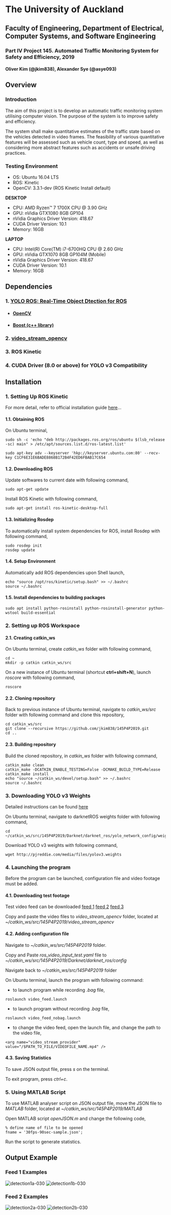# The University of Auckland 
## Faculty of Engineering, Department of Electrical, Computer Systems, and Software Engineering
### Part IV Project 145. Automated Traffic Monitoring System for Safety and Efficiency, 2019
#### Oliver Kim (@jkim838), Alexander Sye (@asye093)

## Overview

### Introduction

The aim of this project is to develop an automatic traffic monitoring system utilising computer vision. The purpose of the system is to improve safety and efficiency. 

The system shall make quantitative estimates of the traffic state based on the vehicles detected in video frames. The feasibility of various quantitative features will be assessed such as vehicle count, type and speed, as well as considering more abstract features such as accidents or unsafe driving practices.

### Testing Environment

  * OS: Ubuntu 16.04 LTS
  * ROS: Kinetic
  * OpenCV: 3.3.1-dev (ROS Kinetic Install default)
  
  **DESKTOP**
  * CPU: AMD Ryzen™ 7 1700X CPU @ 3.90 GHz
  * GPU: nVidia GTX1080 8GB GP104
  * nVidia Graphics Driver Version: 418.67
  * CUDA Driver Version: 10.1
  * Memory: 16GB
  
  **LAPTOP**
  * CPU: Intel(R) Core(TM) i7-6700HQ CPU @ 2.60 GHz
  * GPU: nVidia GTX1070 8GB GP104M (Mobile)
  * nVidia Graphics Driver Version: 418.67
  * CUDA Driver Version: 10.1
  * Memory: 16GB

## Dependencies

### 1. [YOLO ROS: Real-Time Object Dtection for ROS](https://github.com/leggedrobotics/darknet_ros)

  * #### [OpenCV](https://opencv.org/)

  * #### [Boost (c++ library)](https://www.boost.org/) 

### 2. [video_stream_opencv](https://github.com/jkim838/video_stream_opencv/tree/badebf62ec6718b2e208422a7d529a0396d26350)

### 3. ROS Kinetic

### 4. CUDA Driver (8.0 or above) for YOLO v3 Compatibility

## Installation

### 1. Setting Up ROS Kinetic

For more detail, refer to official installation guide [here](http://wiki.ros.org/kinetic/Installation/Ubuntu)...

#### **1.1. Obtaining ROS**

On Ubuntu terminal,

```
sudo sh -c 'echo "deb http://packages.ros.org/ros/ubuntu $(lsb_release -sc) main" > /etc/apt/sources.list.d/ros-latest.list'

sudo apt-key adv --keyserver 'hkp://keyserver.ubuntu.com:80' --recv-key C1CF6E31E6BADE8868B172B4F42ED6FBAB17C654
```
#### **1.2. Downloading ROS**

Update softwares to current date with following command,
```
sudo apt-get update
```
Install ROS Kinetic with following command, 
```
sudo apt-get install ros-kinetic-desktop-full
```
#### **1.3. Initializing Rosdep**

To automatically install system dependencies for ROS, install Rosdep with following command,
```
sudo rosdep init
rosdep update
```
#### **1.4. Setup Environment**
Automatically add ROS dependencies upon Shell launch,
```
echo "source /opt/ros/kinetic/setup.bash" >> ~/.bashrc
source ~/.bashrc
```
#### **1.5. Install dependencies to building packages**
```
sudo apt install python-rosinstall python-rosinstall-generator python-wstool build-essential
```

### 2. Setting up ROS Workspace

#### **2.1. Creating catkin_ws**

On Ubuntu terminal, create *catkin_ws* folder with following command,

```
cd ~
mkdir -p catkin catkin_ws/src
```
On a new instance of Ubuntu terminal (shortcut **ctrl+shift+N**), launch *roscore* with following command,

```
roscore
```

#### **2.2. Cloning repository**

Back to previous instance of Ubuntu terminal, navigate to *catkin_ws/src* folder with following command and clone this repository,

```
cd catkin_ws/src
git clone --recursive https://github.com/jkim838/145P4P2019.git
cd ..
```

#### **2.3. Building repository**

Build the cloned repository, in *catkin_ws* folder with following command,

```
catkin_make clean
catkin_make -DCATKIN_ENABLE_TESTING=False -DCMAKE_BUILD_TYPE=Release
catkin_make install
echo "source ~/catkin_ws/devel/setup.bash" >> ~/.bashrc
source ~/.bashrc
```

### **3. Downloading YOLO v3 Weights**

Detailed instructions can be found [here](https://pjreddie.com/darknet/yolo/)

On Ubuntu terminal, navigate to darknetROS weights folder with following command,

```
cd ~/catkin_ws/src/145P4P2019/Darknet/darknet_ros/yolo_network_config/weights
```

Download YOLO v3 weights with following command,

```
wget http://pjreddie.com/media/files/yolov3.weights
```

### **4. Launching the program**

Before the program can be launched, configuration file and video footage must be added. 

#### 4.1. Downloading test footage

Test video feed can be downloaded [feed 1](https://drive.google.com/a/aucklanduni.ac.nz/file/d/11DbnBG_t5Tyv-5L1mUAk4-CXi7P1IunO/view?usp=sharing) [feed 2](https://drive.google.com/a/aucklanduni.ac.nz/file/d/17Z0YiTIONWPNcTx-7_iVbtsURefJj_d0/view?usp=sharing) [feed 3](https://drive.google.com/a/aucklanduni.ac.nz/file/d/1lTpoba_gsLt-nPxb-FFMbl5VyYxBuswq/view?usp=sharing)

Copy and paste the video files to *video_stream_opencv* folder, located at *~/catkin_ws/src/145P4P2019/video_stream_opencv*

#### 4.2. Adding configuration file 

Navigate to *~/catkin_ws/src/145P4P2019* folder.

Copy and Paste *ros_video_input_test.yaml* file to *~/catkin_ws/src/145P4P2019/Darknet/darknet_ros/config* 

Navigate back to *~/catkin_ws/src/145P4P2019* folder

On Ubuntu terminal, launch the program with following command:

  * to launch program while recording *.bag* file,

```
roslaunch video_feed.launch
```

  * to launch program without recording *.bag* file,

```
roslaunch video_feed_nobag.launch
```

  * to change the video feed, open the launch file, and change the path to the video file,
  
```
<arg name="video_stream_provider" value="/$PATH_TO_FILE/VIDEOFILE_NAME.mp4" />
```

#### 4.3. Saving Statistics

To save JSON output file, press *s* on the terminal.

To exit program, press *ctrl+c*.

### **5. Using MATLAB Script**

To use MATLAB analyser script on JSON output file, move the JSON file to *MATLAB* folder, located at *~/catkin_ws/src/145P4P2019/MATLAB*

Open MATLAB script *openJSON.m* and change the following code,

```
% define name of file to be opened
fname = '30fps-90sec-sample.json';
```

Run the script to generate statistics.

## Output Example
### Feed 1 Examples
![detection1a-030](https://github.com/jkim838/145P4P2019/blob/master/Screenshot/Feed%201%20Normal/Screenshot%20from%202019-07-04%2000-26-28.png "Feed 1 Detection Example A, with threshold value 0.3")
![detection1b-030](https://github.com/jkim838/145P4P2019/blob/master/Screenshot/Feed%201%20Normal/Screenshot%20from%202019-07-04%2000-26-38.png "Feed 1 Detection Example B, with threshold value 0.3")

### Feed 2 Examples
![detection2a-030](https://github.com/jkim838/145P4P2019/blob/master/Screenshot/Feed%202%20Normal/Screenshot%20from%202019-07-02%2011-34-50.png "Feed 2 Detection Example A, with threshold value 0.3")
![detection2b-030](https://github.com/jkim838/145P4P2019/blob/master/Screenshot/Feed%202%20Normal/Screenshot%20from%202019-07-02%2011-34-59.png "Feed 2 Detection Example B, with threshold value 0.3")



